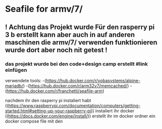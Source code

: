 # Seafile for armv/7/

## ! Achtung das Projekt wurde Für den rasperry pi 3 b erstellt kann aber auch in auf anderen maschinen die armv/7/ verwenden funktionieren wurde dort aber noch nit getest ! 

### das projekt wurde bei den code+design camp erstellt #link einfügen

verwendete tools:
-(https://hub.docker.com/r/yobasystems/alpine-mariadb/)
-(https://hub.docker.com/r/arm32v7/memcached/)
-(https://hub.docker.com/r/franchetti/seafile-arm)

nachdem ihr den rasperry pi instaliert habt ((https://www.raspberrypi.com/documentation/computers/getting-started.html#setting-up-your-raspberry-pi)) 
instaliert ihr docker ((https://docs.docker.com/engine/install/))
erstellt ihr im docker ordner ein docker compose file mit den 

